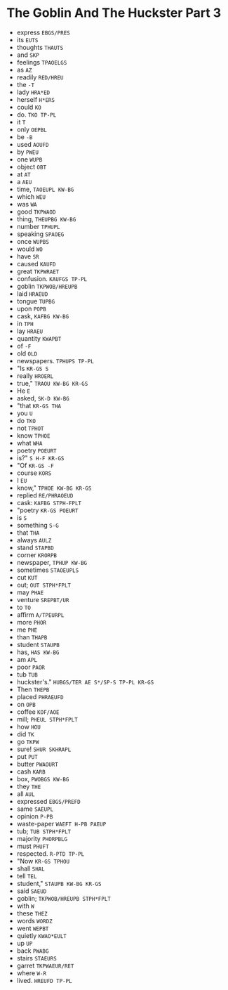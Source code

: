 # The Goblin And The Huckster Part 3

* express `EBGS/PRES`
* its `EUTS`
* thoughts `THAUTS`
* and `SKP`
* feelings `TPAOELGS`
* as `AZ`
* readily `RED/HREU`
* the `-T`
* lady `HRA*ED`
* herself `H*ERS`
* could `KO`
* do. `TKO TP-PL`
* it `T`
* only `OEPBL`
* be `-B`
* used `AOUFD`
* by `PWEU`
* one `WUPB`
* object `OBT`
* at `AT`
* a `AEU`
* time, `TAOEUPL KW-BG`
* which `WEU`
* was `WA`
* good `TKPWAOD`
* thing, `THEUPBG KW-BG`
* number `TPHUPL`
* speaking `SPAOEG`
* once `WUPBS`
* would `WO`
* have `SR`
* caused `KAUFD`
* great `TKPWRAET`
* confusion. `KAUFGS TP-PL`
* goblin `TKPWOB/HREUPB`
* laid `HRAEUD`
* tongue `TUPBG`
* upon `POPB`
* cask, `KAFBG KW-BG`
* in `TPH`
* lay `HRAEU`
* quantity `KWAPBT`
* of `-F`
* old `OLD`
* newspapers. `TPHUPS TP-PL`
* "Is `KR-GS S`
* really `HROERL`
* true," `TRAOU KW-BG KR-GS`
* He `E`
* asked, `SK-D KW-BG`
* "that `KR-GS THA`
* you `U`
* do `TKO`
* not `TPHOT`
* know `TPHOE`
* what `WHA`
* poetry `POEURT`
* is?" `S H-F KR-GS`
* "Of `KR-GS -F`
* course `KORS`
* I `EU`
* know," `TPHOE KW-BG KR-GS`
* replied `RE/PHRAOEUD`
* cask: `KAFBG STPH-FPLT`
* "poetry `KR-GS POEURT`
* is `S`
* something `S-G`
* that `THA`
* always `AULZ`
* stand `STAPBD`
* corner `KRORPB`
* newspaper, `TPHUP KW-BG`
* sometimes `STAOEUPLS`
* cut `KUT`
* out; `OUT STPH*FPLT`
* may `PHAE`
* venture `SREPBT/UR`
* to `TO`
* affirm `A/TPEURPL`
* more `PHOR`
* me `PHE`
* than `THAPB`
* student `STAUPB`
* has, `HAS KW-BG`
* am `APL`
* poor `PAOR`
* tub `TUB`
* huckster's." `HUBGS/TER AE S*/SP-S TP-PL KR-GS`
* Then `THEPB`
* placed `PHRAEUFD`
* on `OPB`
* coffee `KOF/AOE`
* mill; `PHEUL STPH*FPLT`
* how `HOU`
* did `TK`
* go `TKPW`
* sure! `SHUR SKHRAPL`
* put `PUT`
* butter `PWAOURT`
* cash `KARB`
* box, `PWOBGS KW-BG`
* they `THE`
* all `AUL`
* expressed `EBGS/PREFD`
* same `SAEUPL`
* opinion `P-PB`
* waste-paper `WAEFT H-PB PAEUP`
* tub; `TUB STPH*FPLT`
* majority `PHORPBLG`
* must `PHUFT`
* respected. `R-PTD TP-PL`
* "Now `KR-GS TPHOU`
* shall `SHAL`
* tell `TEL`
* student," `STAUPB KW-BG KR-GS`
* said `SAEUD`
* goblin; `TKPWOB/HREUPB STPH*FPLT`
* with `W`
* these `THEZ`
* words `WORDZ`
* went `WEPBT`
* quietly `KWAO*EULT`
* up `UP`
* back `PWABG`
* stairs `STAEURS`
* garret `TKPWAEUR/RET`
* where `W-R`
* lived. `HREUFD TP-PL`
